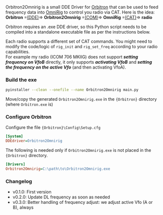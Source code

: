 Orbitron2Omnirig is a small DDE Driver for [Orbitron](https://www.stoff.pl/) that can be used to feed frequency data into [OmniRig](https://www.dxatlas.com/omnirig/) to control you radio via CAT. Here is the idea:  
**Orbitron** =[(DDE)](https://en.wikipedia.org/wiki/Dynamic_Data_Exchange)=> **Orbitron2Omnirig** =[(COM)](https://en.wikipedia.org/wiki/Component_Object_Model)=> **OmniRig** =[(CAT)](https://en.wikipedia.org/wiki/Computer_aided_transceiver)=> **radio**  
  
Orbitron requires an .exe DDE driver, so this Python script needs to be compiled into a standalone executable file as per the instructions below.

Each radio supports a different set of CAT commands. You might need to modify the code/logic of `rig_init` and `rig_set_freq` according to your radio capabilities.  
For example my radio (ICOM 706 MKIIG) does not support ___setting frequency on VfoB___ directly, it only supports ___activating VfoB___ and ___setting the frequency on the active Vfo___ (and then activating VfoA). 

### Build the exe
```bash
pyinstaller --clean --onefile --name Orbitron2Omnirig main.py
```
Move/copy the generated `Orbitron2Omnirig.exe` in the `{Orbitron}` directory (where `Orbitron.exe` is)

### Configure Orbitron
Configure the file `{Orbitron}\Config\Setup.cfg`
```ini
[System]
DDEdriver=Orbitron2Omnirig
```

The following is needed only if `Orbitron2Omnirig.exe` is not placed in the `{Orbitron}` directory.
```ini
[Drivers]
Orbitron2Omnirig=C:\path\to\Orbitron2Omnirig.exe
```

### Changelog
- v0.1.0: First version
- v0.2.0: Update DL frequency as soon as needed
- v0.3.0: Better handling of frequency adjust: we adjust active Vfo (A or B), always
